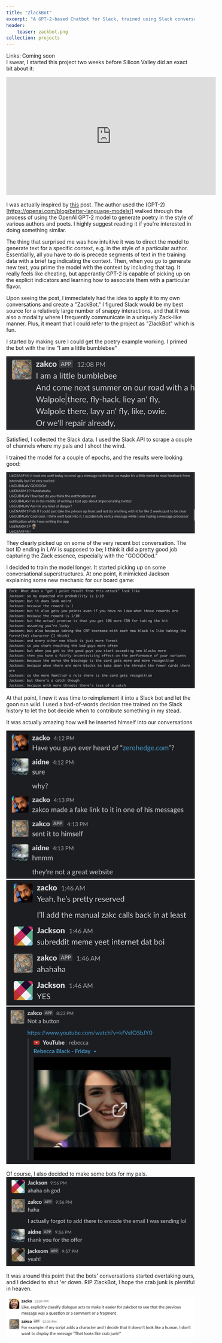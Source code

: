 ```yaml
---
title: "ZlackBot"
excerpt: "A GPT-2-based Chatbot for Slack, trained using Slack conversation history."
header:
    teaser: zackbot.png
collection: projects
---
```

Links: 
Coming soon
<br>
I swear, I started this project two weeks before Silicon Valley did an exact bit about it:

<iframe width="560" height="315" src="https://www.youtube.com/embed/Y1gFSENorEY" frameborder="0" allow="accelerometer; autoplay; encrypted-media; gyroscope; picture-in-picture" allowfullscreen></iframe>

I was actually inspired by [this](https://www.gwern.net/GPT-2) post. The author used the (GPT-2)[https://openai.com/blog/better-language-models/] walked through the process of using the OpenAI GPT-2 model to generate poetry in the style of various authors and poets. I highly suggest reading it if you're interested in doing something similar.

The thing that surprised me was how intuitive it was to direct the model to generate text for a specific context, e.g. in the style of a particular author. Essentiallly, all you have to do is precede segments of text in the training data with a brief tag indicating the context. Then, when you go to generate new text, you prime the model with the context by including that tag. It really feels like cheating, but apperantly GPT-2 is capable of picking up on the explicit indicators and learning how to associate them with a particular flavor.

Upon seeing the post, I immediately had the idea to apply it to my own conversations and create a "ZackBot." I figured Slack would be my best source for a relatively large number of snappy interactions, and that it was also a modality where I frequently communicate in a uniquely Zack-like manner. Plus, it meant that I could refer to the project as "ZlackBot" which is fun.

I started by making sure I could get the poetry example working. I primed the bot with the line "I am a little bumblebee"

![bumble buzz](/images/projects/zlackbot/1.png)

Satisfied, I collected the Slack data. I used the Slack API to scrape a couple of channels where my pals and I shoot the wind.

I trained the model for a couple of epochs, and the results were looking good:

![meta](/images/projects/zlackbot/2.png)

They clearly picked up on some of the very recent bot conversation. The bot ID ending in LAV is supposed to be; I think it did a pretty good job capturing the Zack essence, especially with the "GOOOOod."

I decided to train the model longer. It started picking up on some conversational superstructures. At one point, it mimicked Jackson explaining some new mechanic for our board game:

![I think this would be hard to explain in the rules...](/images/projects/zlackbot/3.png)

At that point, I new it was time to reimplement it into a Slack bot and let the goon run wild. I used a bad-of-words decision tree trained on the Slack history to let the bot decide when to contribute something in my stead.

It was actually amazing how well he inserted himself into our conversations

![I think this would be hard to explain in the rules...](/images/projects/zlackbot/4.png)
![Quality taste in conversational topics](/images/projects/zlackbot/5.png)
![Yup, that's something I would do.](/images/projects/zlackbot/6.png)

Of course, I also decided to make some bots for my pals.
![INITIATE HUMAN CONVERSATION.](/images/projects/zlackbot/7.png)

It was around this point that the bots' conversations started overtaking ours, and I decided to shut 'er down. RIP ZlackBot, I hope the crab junk is plentiful in heaven.

![Crab...junk.](/images/projects/zlackbot/8.png)






